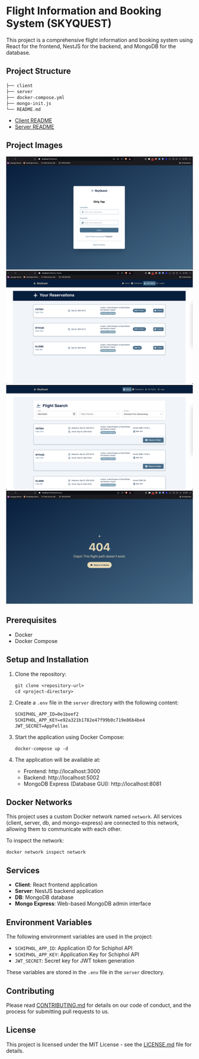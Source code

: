 # Flight Information and Booking System (SKYQUEST)

This project is a comprehensive flight information and booking system using React for the frontend, NestJS for the backend, and MongoDB for the database.

## Project Structure

```
├── client
├── server
├── docker-compose.yml
├── mongo-init.js
└── README.md
```

- [Client README](./client/README.md)
- [Server README](./server/README.md)
## Project Images
![Auth Page](./assets/auth.png)
![Reservations Page](./assets/reservations.png)
![Flights Page](./assets/flights.png)
![404 Page](./assets/404.png)



## Prerequisites

- Docker
- Docker Compose

## Setup and Installation

1. Clone the repository:

   ```
   git clone <repository-url>
   cd <project-directory>
   ```

2. Create a `.env` file in the `server` directory with the following content:

   ```
   SCHIPHOL_APP_ID=0e1beef2
   SCHIPHOL_APP_KEY=e92a321b1782e47f99b0c719e86b4be4
   JWT_SECRET=AppFellas
   ```

3. Start the application using Docker Compose:

   ```
   docker-compose up -d
   ```

4. The application will be available at:
   - Frontend: http://localhost:3000
   - Backend: http://localhost:5002
   - MongoDB Express (Database GUI): http://localhost:8081

## Docker Networks

This project uses a custom Docker network named `network`. All services (client, server, db, and mongo-express) are connected to this network, allowing them to communicate with each other.

To inspect the network:

```
docker network inspect network
```

## Services

- **Client**: React frontend application
- **Server**: NestJS backend application
- **DB**: MongoDB database
- **Mongo Express**: Web-based MongoDB admin interface

## Environment Variables

The following environment variables are used in the project:

- `SCHIPHOL_APP_ID`: Application ID for Schiphol API
- `SCHIPHOL_APP_KEY`: Application Key for Schiphol API
- `JWT_SECRET`: Secret key for JWT token generation

These variables are stored in the `.env` file in the `server` directory.

## Contributing

Please read [CONTRIBUTING.md](CONTRIBUTING.md) for details on our code of conduct, and the process for submitting pull requests to us.

## License

This project is licensed under the MIT License - see the [LICENSE.md](LICENSE.md) file for details.
